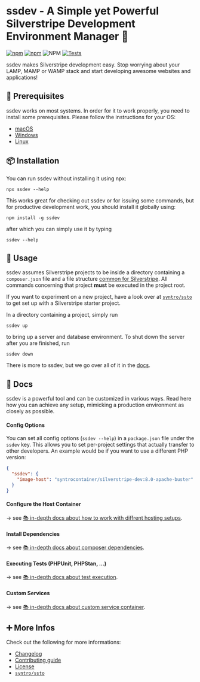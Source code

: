 # ssdev - A Simple yet Powerful Silverstripe Development Environment Manager 🚀

[![npm](https://img.shields.io/npm/v/ssdev)](https://www.npmjs.com/package/ssdev)
[![npm](https://img.shields.io/npm/dt/ssdev)](https://www.npmjs.com/package/ssdev)
![NPM](https://img.shields.io/npm/l/ssdev)
[![Tests](https://github.com/syntro-opensource/ssdev/workflows/Tests/badge.svg)](https://github.com/syntro-opensource/ssdev/actions?query=workflow%3ATests)

ssdev makes Silverstripe development easy. Stop worrying about your LAMP, MAMP
or WAMP stack and start developing awesome websites and applications!

## 🧩 Prerequisites
ssdev works on most systems. In order for it to work properly, you need to install some prerequisites. Please follow the instructions for your OS:

* [macOS](docs/os/macos.md)
* [Windows](docs/os/windows.md)
* [Linux](docs/os/linux.md)

## 📦 Installation
You can run ssdev without installing it using npx:
```
npx ssdev --help
```
This works great for checking out ssdev or for issuing some commands, but
for productive development work, you should install it globally using:

```
npm install -g ssdev
```
after which you can simply use it by typing
```
ssdev --help
```

## 🚀 Usage

ssdev assumes Silverstripe projects to be inside a directory containing a `composer.json`
file and a file structure [common for Silverstripe](https://docs.silverstripe.org/en/4/getting_started/directory_structure/).
All commands concerning that project **must** be executed in the project root.

If you want to experiment on a new project, have a look over at [`syntro/ssto`](https://github.com/syntro-opensource/silverstripe-ssto)
to get set up with a Silverstripe starter project.

In a directory containing a project, simply run
```
ssdev up
```
to bring up a server and database environment. To shut down the server after you
are finished, run
```
ssdev down
```
There is more to ssdev, but we go over all of it in the [docs](#-docs).

## 📖 Docs
ssdev is a powerful tool and can be customized in various ways. Read here how
you can achieve any setup, mimicking a production environment as closely as possible.


#### Config Options
You can set all config options (`ssdev --help`) in a `package.json` file under the
`ssdev` key. This allows you to set per-project settings that actually transfer
to other developers. An example would be if you want to use a different PHP version:
```json
{
  "ssdev": {
    "image-host": "syntrocontainer/silverstripe-dev:8.0-apache-buster"
  }
}
```

#### Configure the Host Container
→ see [📚 in-depth docs about how to work with diffrent hosting setups](docs/hostcontainer.md).

#### Install Dependencies
→ see [📚 in-depth docs about composer dependencies](docs/composer.md).

#### Executing Tests (PHPUnit, PHPStan, ...)
→ see [📚 in-depth docs about test execution](docs/testing.md).

#### Custom Services
→ see [📚 in-depth docs about custom service container](docs/services.md).


## ➕ More Infos
Check out the following for more informations:
* [Changelog](CHANGELOG.md)
* [Contributing guide](CONTRIBUTING.md)
* [License](LICENSE.md)
* [`syntro/ssto`](https://github.com/syntro-opensource/silverstripe-ssto)
